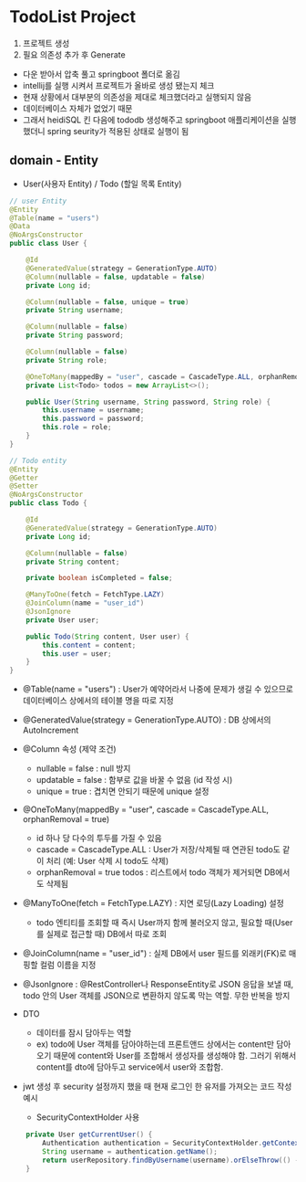 # TodoList Project
1. 프로젝트 생성
2. 필요 의존성 추가 후 Generate
  - 다운 받아서 압축 풀고 springboot 폴더로 옮김
  - intellij를 실행 시켜서 프로젝트가 올바로 생성 됐는지 체크
  - 현재 상황에서 대부분의 의존성을 제대로 체크했더라고 실행되지 않음
  - 데이터베이스 자체가 없었기 때문
  - 그래서 heidiSQL 킨 다음에 tododb 생성해주고 springboot 애플리케이션을 실행했더니 spring seurity가 적용된 상태로 실행이 됨

## domain - Entity 
- User(사용자 Entity) / Todo (할일 목록 Entity)
```java
// user Entity
@Entity
@Table(name = "users")
@Data
@NoArgsConstructor
public class User {

    @Id
    @GeneratedValue(strategy = GenerationType.AUTO)
    @Column(nullable = false, updatable = false)
    private Long id;

    @Column(nullable = false, unique = true)
    private String username;

    @Column(nullable = false)
    private String password;

    @Column(nullable = false)
    private String role;

    @OneToMany(mappedBy = "user", cascade = CascadeType.ALL, orphanRemoval = true)
    private List<Todo> todos = new ArrayList<>();

    public User(String username, String password, String role) {
        this.username = username;
        this.password = password;
        this.role = role;
    }
}

// Todo entity
@Entity
@Getter
@Setter
@NoArgsConstructor
public class Todo {

    @Id
    @GeneratedValue(strategy = GenerationType.AUTO)
    private Long id;

    @Column(nullable = false)
    private String content;

    private boolean isCompleted = false;

    @ManyToOne(fetch = FetchType.LAZY)
    @JoinColumn(name = "user_id")
    @JsonIgnore
    private User user;

    public Todo(String content, User user) {
        this.content = content;
        this.user = user;
    }
}
```
- @Table(name = "users") : User가 예약어라서 나중에 문제가 생길 수 있으므로 데이터베이스 상에서의 테이블 명을 따로 지정
- @GeneratedValue(strategy = GenerationType.AUTO) : DB 상에서의 AutoIncrement
- @Column 속성 (제약 조건)
  - nullable = false : null 방지
  - updatable = false : 함부로 값을 바꿀 수 없음 (id 작성 시)
  - unique = true : 겹치면 안되기 때문에 unique 설정

- @OneToMany(mappedBy = "user", cascade = CascadeType.ALL, orphanRemoval = true)
  - id 하나 당 다수의 투두를 가질 수 있음
  - cascade = CascadeType.ALL : User가 저장/삭제될 때 연관된 todo도 같이 처리 (예: User 삭제 시 todo도 삭제)
  - orphanRemoval = true	todos : 리스트에서 todo 객체가 제거되면 DB에서도 삭제됨

- @ManyToOne(fetch = FetchType.LAZY) : 지연 로딩(Lazy Loading) 설정
  - todo 엔티티를 조회할 때 즉시 User까지 함께 불러오지 않고, 필요할 때(User를 실제로 접근할 때) DB에서 따로 조회

- @JoinColumn(name = "user_id") : 실제 DB에서 user 필드를 외래키(FK)로 매핑할 컬럼 이름을 지정
- @JsonIgnore : @RestController나 ResponseEntity로 JSON 응답을 보낼 때, todo 안의 User 객체를 JSON으로 변환하지 않도록 막는 역할. 무한 반복을 방지

- DTO
  - 데이터를 잠시 담아두는 역할 
  - ex) todo에 User 객체를 담아야하는데 프론트앤드 상에서는 content만 담아오기 때문에 content와 User를 조합해서 생성자를 생성해야 함. 그러기 위해서 content를 dto에 담아두고 service에서 user와 조합함.

- jwt 생성 후 security 설정까지 했을 때 현재 로그인 한 유저를 가져오는 코드 작성 예시
  - SecurityContextHolder 사용
```java
    private User getCurrentUser() {
        Authentication authentication = SecurityContextHolder.getContext().getAuthentication();
        String username = authentication.getName();
        return userRepository.findByUsername(username).orElseThrow(() -> new EntityNotFoundException("User를 찾을 수 없습니다."));
    }
```
